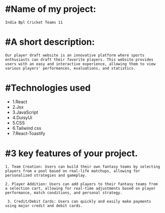 <h1>#Name of my project:</h1>

    India Bpl Cricket Teams 11

<h1>#A short description:</h1>

    Our player draft website is an innovative platform where sports enthusiasts can draft their favorite players. This website provides users with an easy and interactive experience, allowing them to view various players' performances, evaluations, and statistics.


<h1>#Technologies used</h1>
 
   <ul>
        <li>1.React</li>
        <li>2.Jsx</li>
        <li>3.JavaScript</li>
        <li>4.DuisyUi</li>
        <li>5.CSS</li>
        <li>6.Tailwind css</li>
        <li>7.React-Toastify</li>
    </ul>

<h1>#3 key features of your project.</h1>

    1. Team Creation: Users can build their own fantasy teams by selecting players from a pool based on real-life matchups, allowing for personalized strategies and gameplay.

    2. Player Addition: Users can add players to their fantasy teams from a selection cart, allowing for real-time adjustments based on player performance, match conditions, and personal strategy.

     3. Credit/Debit Cards: Users can quickly and easily make payments using major credit and debit cards.